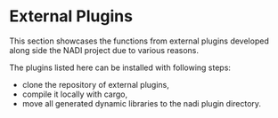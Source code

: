 # External Plugins

This section showcases the functions from external plugins developed
along side the NADI project due to various reasons.

The plugins listed here can be installed with following steps:
- clone the repository of external plugins,
- compile it locally with cargo,
- move all generated dynamic libraries to the nadi plugin directory.
